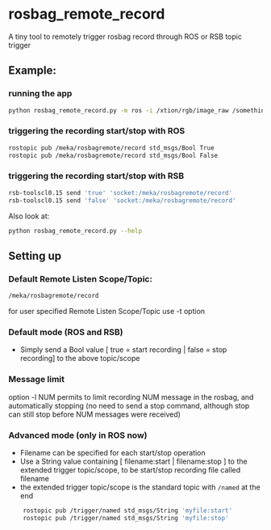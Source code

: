 # rosbag_remote_record

A tiny tool to remotely trigger rosbag record through ROS or RSB topic trigger

## Example:

### running the app
```bash
python rosbag_remote_record.py -m ros -i /xtion/rgb/image_raw /something/else /another/topic -f testfile
```

### triggering the recording start/stop with ROS

```bash
rostopic pub /meka/rosbagremote/record std_msgs/Bool True
rostopic pub /meka/rosbagremote/record std_msgs/Bool False
```

### triggering the recording start/stop with RSB

```bash
rsb-toolscl0.15 send 'true' 'socket:/meka/rosbagremote/record'
rsb-toolscl0.15 send 'false' 'socket:/meka/rosbagremote/record'
```

Also look at:


```bash
python rosbag_remote_record.py --help
```


## Setting up

### Default Remote Listen Scope/Topic:

```bash
/meka/rosbagremote/record
```

for user specified Remote Listen Scope/Topic use -t option

### Default mode (ROS and RSB)

  * Simply send a Bool value [ true = start recording | false = stop recording] to the above topic/scope

### Message limit

option -l NUM permits to limit recording NUM message in the rosbag, and automatically stopping (no need to send a stop command, although stop can still stop before NUM messages were received)

### Advanced mode (only in ROS now)

  * Filename can be specified for each start/stop operation
  * Use a String value containing [ filename:start | filename:stop ] to the extended trigger topic/scope, to be start/stop recording file called filename
  * the extended trigger topic/scope is the standard topic with ```/named``` at the end

```bash
    rostopic pub /trigger/named std_msgs/String 'myfile:start'
    rostopic pub /trigger/named std_msgs/String 'myfile:stop'
```
